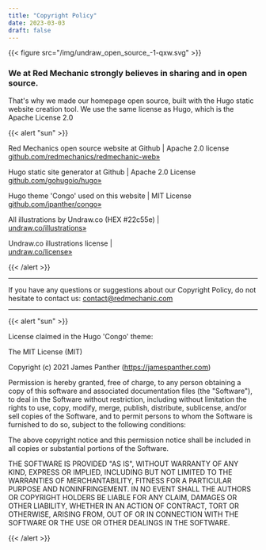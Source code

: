 ```yaml
---
title: "Copyright Policy"
date: 2023-03-03
draft: false
---
```

{{< figure src="/img/undraw_open_source_-1-qxw.svg" >}}

### We at Red Mechanic strongly believes in sharing and in open source.  

That's why we made our homepage open source, built with the Hugo static website creation tool. We use the same license as Hugo, which is the Apache License 2.0

{{< alert "sun" >}}  

Red Mechanics open source website at Github | Apache 2.0 license
[github.com/redmechanics/redmechanic-web»](https://github.com/redmechanics/redmechanic-web)

Hugo static site generator at Github | Apache 2.0 License  
[github.com/gohugoio/hugo»](https://github.com/gohugoio/hugo)

Hugo theme 'Congo' used on this website | MIT License  
[github.com/jpanther/congo»](https://github.com/jpanther/congo)


All illustrations by Undraw.co (HEX #22c55e) |  
[undraw.co/illustrations»](https://undraw.co/illustrations)

Undraw.co illustrations license |  
[undraw.co/license»](https://undraw.co/license)


{{< /alert >}} 

---

If you have any questions or suggestions about our Copyright Policy, do not hesitate to contact us: contact@redmechanic.com

---

{{< alert "sun" >}}  

License claimed in the Hugo 'Congo' theme:

The MIT License (MIT)

Copyright (c) 2021 James Panther (https://jamespanther.com)

Permission is hereby granted, free of charge, to any person obtaining a copy of
this software and associated documentation files (the "Software"), to deal in
the Software without restriction, including without limitation the rights to
use, copy, modify, merge, publish, distribute, sublicense, and/or sell copies of
the Software, and to permit persons to whom the Software is furnished to do so,
subject to the following conditions:

The above copyright notice and this permission notice shall be included in all
copies or substantial portions of the Software.

THE SOFTWARE IS PROVIDED "AS IS", WITHOUT WARRANTY OF ANY KIND, EXPRESS OR
IMPLIED, INCLUDING BUT NOT LIMITED TO THE WARRANTIES OF MERCHANTABILITY, FITNESS
FOR A PARTICULAR PURPOSE AND NONINFRINGEMENT. IN NO EVENT SHALL THE AUTHORS OR
COPYRIGHT HOLDERS BE LIABLE FOR ANY CLAIM, DAMAGES OR OTHER LIABILITY, WHETHER
IN AN ACTION OF CONTRACT, TORT OR OTHERWISE, ARISING FROM, OUT OF OR IN
CONNECTION WITH THE SOFTWARE OR THE USE OR OTHER DEALINGS IN THE SOFTWARE.

{{< /alert >}}

